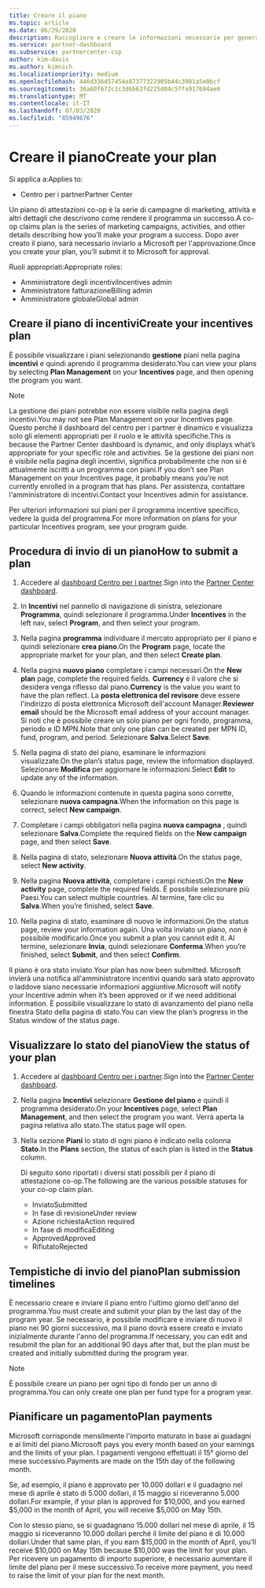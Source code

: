 ```yaml
---
title: Creare il piano
ms.topic: article
ms.date: 06/29/2020
description: Raccogliere e creare le informazioni necessarie per generare un piano di marketing efficace per il programma incentives.
ms.service: partner-dashboard
ms.subservice: partnercenter-csp
author: kim-davis
ms.author: kimnich
ms.localizationpriority: medium
ms.openlocfilehash: 446d336d57454a87377322905b44c3981a5e0bcf
ms.sourcegitcommit: 36a60f672c1c3d6b63fd225d04c5ffa917694ae0
ms.translationtype: MT
ms.contentlocale: it-IT
ms.lasthandoff: 07/03/2020
ms.locfileid: "85949676"
---
```

# <a name="create-your-plan"></a><span data-ttu-id="1af29-103">Creare il piano</span><span class="sxs-lookup"><span data-stu-id="1af29-103">Create your plan</span></span>

<span data-ttu-id="1af29-104">Si applica a:</span><span class="sxs-lookup"><span data-stu-id="1af29-104">Applies to:</span></span>

- <span data-ttu-id="1af29-105">Centro per i partner</span><span class="sxs-lookup"><span data-stu-id="1af29-105">Partner Center</span></span>

<span data-ttu-id="1af29-106">Un piano di attestazioni co-op è la serie di campagne di marketing, attività e altri dettagli che descrivono come rendere il programma un successo.</span><span class="sxs-lookup"><span data-stu-id="1af29-106">A co-op claims plan is the series of marketing campaigns, activities, and other details describing how you’ll make your program a success.</span></span> <span data-ttu-id="1af29-107">Dopo aver creato il piano, sarà necessario inviarlo a Microsoft per l'approvazione.</span><span class="sxs-lookup"><span data-stu-id="1af29-107">Once you create your plan, you’ll submit it to Microsoft for approval.</span></span> 

<span data-ttu-id="1af29-108">Ruoli appropriati:</span><span class="sxs-lookup"><span data-stu-id="1af29-108">Appropriate roles:</span></span>

- <span data-ttu-id="1af29-109">Amministratore degli incentivi</span><span class="sxs-lookup"><span data-stu-id="1af29-109">Incentives admin</span></span>
- <span data-ttu-id="1af29-110">Amministratore fatturazione</span><span class="sxs-lookup"><span data-stu-id="1af29-110">Billing admin</span></span>
- <span data-ttu-id="1af29-111">Amministratore globale</span><span class="sxs-lookup"><span data-stu-id="1af29-111">Global admin</span></span>

## <a name="create-your-incentives-plan"></a><span data-ttu-id="1af29-112">Creare il piano di incentivi</span><span class="sxs-lookup"><span data-stu-id="1af29-112">Create your incentives plan</span></span>

<span data-ttu-id="1af29-113">È possibile visualizzare i piani selezionando **gestione** piani nella pagina **incentivi** e quindi aprendo il programma desiderato.</span><span class="sxs-lookup"><span data-stu-id="1af29-113">You can view your plans by selecting **Plan Management** on your **Incentives** page, and then opening the program you want.</span></span>

>[!NOTE]
><span data-ttu-id="1af29-114">La gestione dei piani potrebbe non essere visibile nella pagina degli incentivi.</span><span class="sxs-lookup"><span data-stu-id="1af29-114">You may not see Plan Management on your Incentives page.</span></span> <span data-ttu-id="1af29-115">Questo perché il dashboard del centro per i partner è dinamico e visualizza solo gli elementi appropriati per il ruolo e le attività specifiche.</span><span class="sxs-lookup"><span data-stu-id="1af29-115">This is because the Partner Center dashboard is dynamic, and only displays what’s appropriate for your specific role and activities.</span></span> <span data-ttu-id="1af29-116">Se la gestione dei piani non è visibile nella pagina degli incentivi, significa probabilmente che non si è attualmente iscritti a un programma con piani.</span><span class="sxs-lookup"><span data-stu-id="1af29-116">If you don’t see Plan Management on your Incentives page, it probably means you’re not currently enrolled in a program that has plans.</span></span> <span data-ttu-id="1af29-117">Per assistenza, contattare l'amministratore di incentivi.</span><span class="sxs-lookup"><span data-stu-id="1af29-117">Contact your Incentives admin for assistance.</span></span>

<span data-ttu-id="1af29-118">Per ulteriori informazioni sui piani per il programma incentive specifico, vedere la guida del programma.</span><span class="sxs-lookup"><span data-stu-id="1af29-118">For more information on plans for your particular Incentives program, see your program guide.</span></span>

## <a name="how-to-submit-a-plan"></a><span data-ttu-id="1af29-119">Procedura di invio di un piano</span><span class="sxs-lookup"><span data-stu-id="1af29-119">How to submit a plan</span></span>

1. <span data-ttu-id="1af29-120">Accedere al [dashboard Centro per i partner](https://partner.microsoft.com/dashboard/).</span><span class="sxs-lookup"><span data-stu-id="1af29-120">Sign into the [Partner Center dashboard](https://partner.microsoft.com/dashboard/).</span></span>

2. <span data-ttu-id="1af29-121">In **Incentivi** nel pannello di navigazione di sinistra, selezionare **Programma**, quindi selezionare il programma.</span><span class="sxs-lookup"><span data-stu-id="1af29-121">Under **Incentives** in the left nav, select **Program**, and then select your program.</span></span> 

3. <span data-ttu-id="1af29-122">Nella pagina **programma** individuare il mercato appropriato per il piano e quindi selezionare **crea piano**.</span><span class="sxs-lookup"><span data-stu-id="1af29-122">On the **Program** page, locate the appropriate market for your plan, and then select **Create plan**.</span></span> 

4. <span data-ttu-id="1af29-123">Nella pagina **nuovo piano** completare i campi necessari.</span><span class="sxs-lookup"><span data-stu-id="1af29-123">On the **New plan** page, complete the required fields.</span></span> <span data-ttu-id="1af29-124">**Currency** è il valore che si desidera venga riflesso dal piano.</span><span class="sxs-lookup"><span data-stu-id="1af29-124">**Currency** is the value you want to have the plan reflect.</span></span> <span data-ttu-id="1af29-125">La **posta elettronica del revisore** deve essere l'indirizzo di posta elettronica Microsoft dell'account Manager.</span><span class="sxs-lookup"><span data-stu-id="1af29-125">**Reviewer email** should be the Microsoft email address of your account manager.</span></span> <span data-ttu-id="1af29-126">Si noti che è possibile creare un solo piano per ogni fondo, programma, periodo e ID MPN.</span><span class="sxs-lookup"><span data-stu-id="1af29-126">Note that only one plan can be created per MPN ID, fund, program, and period.</span></span> <span data-ttu-id="1af29-127">Selezionare **Salva**.</span><span class="sxs-lookup"><span data-stu-id="1af29-127">Select **Save**.</span></span>

5. <span data-ttu-id="1af29-128">Nella pagina di stato del piano, esaminare le informazioni visualizzate.</span><span class="sxs-lookup"><span data-stu-id="1af29-128">On the plan’s status page, review the information displayed.</span></span> <span data-ttu-id="1af29-129">Selezionare **Modifica** per aggiornare le informazioni.</span><span class="sxs-lookup"><span data-stu-id="1af29-129">Select **Edit** to update any of the information.</span></span>

6. <span data-ttu-id="1af29-130">Quando le informazioni contenute in questa pagina sono corrette, selezionare **nuova campagna**.</span><span class="sxs-lookup"><span data-stu-id="1af29-130">When the information on this page is correct, select **New campaign**.</span></span>

7. <span data-ttu-id="1af29-131">Completare i campi obbligatori nella pagina **nuova campagna** , quindi selezionare **Salva**.</span><span class="sxs-lookup"><span data-stu-id="1af29-131">Complete the required fields on the **New campaign** page, and then select **Save**.</span></span>

8. <span data-ttu-id="1af29-132">Nella pagina di stato, selezionare **Nuova attività**.</span><span class="sxs-lookup"><span data-stu-id="1af29-132">On the status page, select **New activity**.</span></span> 

9. <span data-ttu-id="1af29-133">Nella pagina **Nuova attività**, completare i campi richiesti.</span><span class="sxs-lookup"><span data-stu-id="1af29-133">On the **New activity** page, complete the required fields.</span></span> <span data-ttu-id="1af29-134">È possibile selezionare più Paesi.</span><span class="sxs-lookup"><span data-stu-id="1af29-134">You can select multiple countries.</span></span> <span data-ttu-id="1af29-135">Al termine, fare clic su **Salva**.</span><span class="sxs-lookup"><span data-stu-id="1af29-135">When you’re finished, select **Save**.</span></span> 

10. <span data-ttu-id="1af29-136">Nella pagina di stato, esaminare di nuovo le informazioni.</span><span class="sxs-lookup"><span data-stu-id="1af29-136">On the status page, review your information again.</span></span> <span data-ttu-id="1af29-137">Una volta inviato un piano, non è possibile modificarlo.</span><span class="sxs-lookup"><span data-stu-id="1af29-137">Once you submit a plan you cannot edit it.</span></span> <span data-ttu-id="1af29-138">Al termine, selezionare **Invia**, quindi selezionare **Conferma**.</span><span class="sxs-lookup"><span data-stu-id="1af29-138">When you’re finished, select **Submit**, and then select **Confirm**.</span></span>

<span data-ttu-id="1af29-139">Il piano è ora stato inviato.</span><span class="sxs-lookup"><span data-stu-id="1af29-139">Your plan has now been submitted.</span></span> <span data-ttu-id="1af29-140">Microsoft invierà una notifica all'amministratore incentivi quando sarà stato approvato o laddove siano necessarie informazioni aggiuntive.</span><span class="sxs-lookup"><span data-stu-id="1af29-140">Microsoft will notify your Incentive admin when it’s been approved or if we need additional information.</span></span> <span data-ttu-id="1af29-141">È possibile visualizzare lo stato di avanzamento del piano nella finestra Stato della pagina di stato.</span><span class="sxs-lookup"><span data-stu-id="1af29-141">You can view the plan’s progress in the Status window of the status page.</span></span>

## <a name="view-the-status-of-your-plan"></a><span data-ttu-id="1af29-142">Visualizzare lo stato del piano</span><span class="sxs-lookup"><span data-stu-id="1af29-142">View the status of your plan</span></span>

1. <span data-ttu-id="1af29-143">Accedere al [dashboard Centro per i partner](https://partner.microsoft.com/dashboard/).</span><span class="sxs-lookup"><span data-stu-id="1af29-143">Sign into the [Partner Center dashboard](https://partner.microsoft.com/dashboard/).</span></span>

2. <span data-ttu-id="1af29-144">Nella pagina **Incentivi** selezionare **Gestione del piano** e quindi il programma desiderato.</span><span class="sxs-lookup"><span data-stu-id="1af29-144">On your **Incentives** page, select **Plan Management**, and then select the program you want.</span></span> <span data-ttu-id="1af29-145">Verrà aperta la pagina relativa allo stato.</span><span class="sxs-lookup"><span data-stu-id="1af29-145">The status page will open.</span></span>

3. <span data-ttu-id="1af29-146">Nella sezione **Piani** lo stato di ogni piano è indicato nella colonna **Stato**.</span><span class="sxs-lookup"><span data-stu-id="1af29-146">In the **Plans** section, the status of each plan is listed in the **Status** column.</span></span>

   <span data-ttu-id="1af29-147">Di seguito sono riportati i diversi stati possibili per il piano di attestazione co-op.</span><span class="sxs-lookup"><span data-stu-id="1af29-147">The following are the various possible statuses for your co-op claim plan.</span></span>

   - <span data-ttu-id="1af29-148">Inviato</span><span class="sxs-lookup"><span data-stu-id="1af29-148">Submitted</span></span>
   - <span data-ttu-id="1af29-149">In fase di revisione</span><span class="sxs-lookup"><span data-stu-id="1af29-149">Under review</span></span>
   - <span data-ttu-id="1af29-150">Azione richiesta</span><span class="sxs-lookup"><span data-stu-id="1af29-150">Action required</span></span>
   - <span data-ttu-id="1af29-151">In fase di modifica</span><span class="sxs-lookup"><span data-stu-id="1af29-151">Editing</span></span>
   - <span data-ttu-id="1af29-152">Approved</span><span class="sxs-lookup"><span data-stu-id="1af29-152">Approved</span></span>
   - <span data-ttu-id="1af29-153">Rifiutato</span><span class="sxs-lookup"><span data-stu-id="1af29-153">Rejected</span></span>

## <a name="plan-submission-timelines"></a><span data-ttu-id="1af29-154">Tempistiche di invio del piano</span><span class="sxs-lookup"><span data-stu-id="1af29-154">Plan submission timelines</span></span>

<span data-ttu-id="1af29-155">È necessario creare e inviare il piano entro l'ultimo giorno dell'anno del programma.</span><span class="sxs-lookup"><span data-stu-id="1af29-155">You must create and submit your plan by the last day of the program year.</span></span> <span data-ttu-id="1af29-156">Se necessario, è possibile modificare e inviare di nuovo il piano nei 90 giorni successivo, ma il piano dovrà essere creato e inviato inizialmente durante l'anno del programma.</span><span class="sxs-lookup"><span data-stu-id="1af29-156">If necessary, you can edit and resubmit the plan for an additional 90 days after that, but the plan must be created and initially submitted during the program year.</span></span>

>[!NOTE]
> <span data-ttu-id="1af29-157">È possibile creare un piano per ogni tipo di fondo per un anno di programma.</span><span class="sxs-lookup"><span data-stu-id="1af29-157">You can only create one plan per fund type for a program year.</span></span>

## <a name="plan-payments"></a><span data-ttu-id="1af29-158">Pianificare un pagamento</span><span class="sxs-lookup"><span data-stu-id="1af29-158">Plan payments</span></span>

<span data-ttu-id="1af29-159">Microsoft corrisponde mensilmente l'importo maturato in base ai guadagni e ai limiti del piano.</span><span class="sxs-lookup"><span data-stu-id="1af29-159">Microsoft pays you every month based on your earnings and the limits of your plan.</span></span> <span data-ttu-id="1af29-160">I pagamenti vengono effettuati il 15° giorno del mese successivo.</span><span class="sxs-lookup"><span data-stu-id="1af29-160">Payments are made on the 15th day of the following month.</span></span>

<span data-ttu-id="1af29-161">Se, ad esempio, il piano è approvato per 10.000 dollari e il guadagno nel mese di aprile è stato di 5.000 dollari, il 15 maggio si riceveranno 5.000 dollari.</span><span class="sxs-lookup"><span data-stu-id="1af29-161">For example, if your plan is approved for $10,000, and you earned $5,000 in the month of April, you will receive $5,000 on May 15th.</span></span>

<span data-ttu-id="1af29-162">Con lo stesso piano, se si guadagnano 15.000 dollari nel mese di aprile, il 15 maggio si riceveranno 10.000 dollari perché il limite del piano è di 10.000 dollari.</span><span class="sxs-lookup"><span data-stu-id="1af29-162">Under that same plan, if you earn $15,000 in the month of April, you’ll receive $10,000 on May 15th because $10,000 was the limit for your plan.</span></span> <span data-ttu-id="1af29-163">Per ricevere un pagamento di importo superiore, è necessario aumentare il limite del piano per il mese successivo.</span><span class="sxs-lookup"><span data-stu-id="1af29-163">To receive more payment, you need to raise the limit of your plan for the next month.</span></span>

